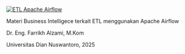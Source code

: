 [![ETL Apache Airflow](https://upload.wikimedia.org/wikipedia/commons/thumb/d/de/AirflowLogo.png/1200px-AirflowLogo.png)](#)

Materi Business Intelligece terkait ETL menggunakan Apache Airflow

Dr. Eng. Farrikh Alzami, M.Kom

Universitas Dian Nuswantoro, 2025

